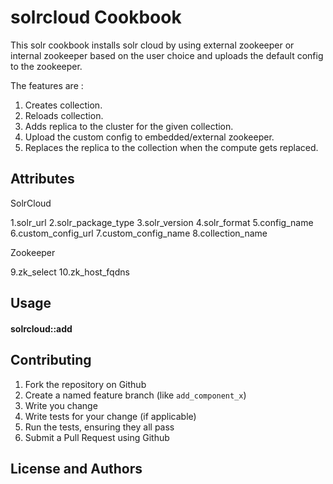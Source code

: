 
solrcloud Cookbook
===================
This solr cookbook installs solr cloud by using external zookeeper or internal zookeeper based on the user choice and uploads the default config to the zookeeper.

The features are :
 1. Creates collection. 
 2. Reloads collection.
 3. Adds replica to the cluster for the given collection.
 4. Upload the custom config to embedded/external zookeeper.
 5. Replaces the replica to the collection when the compute gets replaced.




Attributes
----------
SolrCloud

1.solr_url
2.solr_package_type
3.solr_version
4.solr_format
5.config_name
6.custom_config_url
7.custom_config_name
8.collection_name

Zookeeper

9.zk_select
10.zk_host_fqdns



Usage
-----
#### solrcloud::add


Contributing
------------
1. Fork the repository on Github
2. Create a named feature branch (like `add_component_x`)
3. Write you change
4. Write tests for your change (if applicable)
5. Run the tests, ensuring they all pass
6. Submit a Pull Request using Github


License and Authors
-------------------




